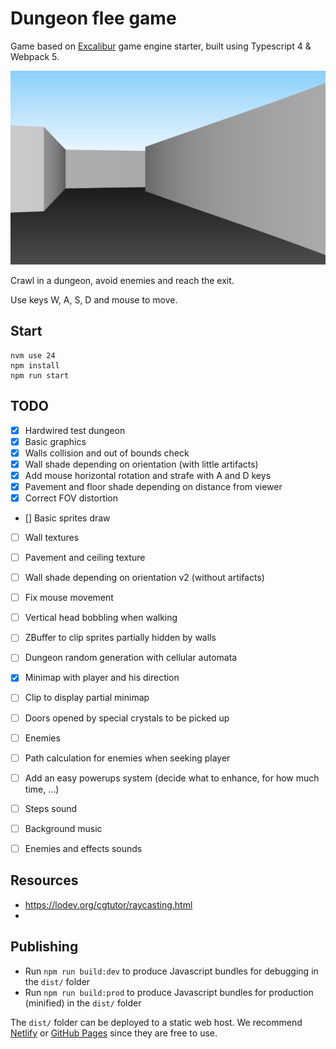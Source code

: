 # Dungeon flee game

Game based on [Excalibur](https://excaliburjs.com) game engine starter, built using Typescript 4 & Webpack 5.

![Preview of current version](resources/screenshot-v0.3.png)

Crawl in a dungeon, avoid enemies and reach the exit.

Use keys W, A, S, D and mouse to move.


## Start
```shell
nvm use 24
npm install
npm run start
```


## TODO
- [x] Hardwired test dungeon
- [x] Basic graphics
- [x] Walls collision and out of bounds check
- [x] Wall shade depending on orientation (with little artifacts)
- [x] Add mouse horizontal rotation and strafe with A and D keys
- [x] Pavement and floor shade depending on distance from viewer
- [x] Correct FOV distortion
- [\] Basic sprites draw
- [ ] Wall textures
- [ ] Pavement and ceiling texture
- [ ] Wall shade depending on orientation v2 (without artifacts)
- [ ] Fix mouse movement
- [ ] Vertical head bobbling when walking
- [ ] ZBuffer to clip sprites partially hidden by walls
- [ ] Dungeon random generation with cellular automata
- [x] Minimap with player and his direction
- [ ] Clip to display partial minimap
- [ ] Doors opened by special crystals to be picked up
- [ ] Enemies
- [ ] Path calculation for enemies when seeking player
- [ ] Add an easy powerups system (decide what to enhance, for how much time, ...)
- [ ] Steps sound
- [ ] Background music
- [ ] Enemies and effects sounds


## Resources
- https://lodev.org/cgtutor/raycasting.html
- 

## Publishing

* Run `npm run build:dev` to produce Javascript bundles for debugging in the `dist/` folder
* Run `npm run build:prod` to produce Javascript bundles for production (minified) in the `dist/` folder

The `dist/` folder can be deployed to a static web host. We recommend [Netlify](https://netlify.com) or [GitHub Pages](https://pages.github.com/) since they are free to use.

